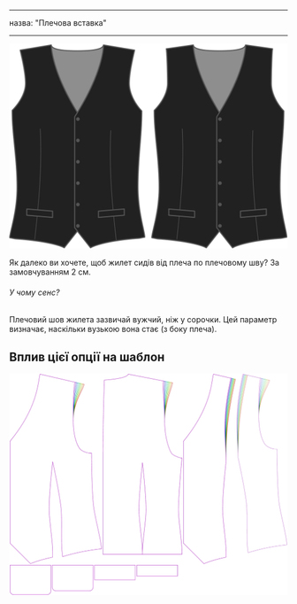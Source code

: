 - - -
назва: "Плечова вставка"
- - -

![Вставка на плече](shoulderinset.svg)

Як далеко ви хочете, щоб жилет сидів від плеча по плечовому шву? За замовчуванням 2 см.

<Note>

###### У чому сенс?

Плечовий шов жилета зазвичай вужчий, ніж у сорочки. Цей параметр визначає, наскільки вузькою вона стає (з боку плеча).

</Note>

## Вплив цієї опції на шаблон

![На цьому зображенні показано вплив цієї опції шляхом накладання декількох варіантів, які мають різне значення для цієї опції](wahid_shoulderinset_sample.svg "Вплив цієї опції на шаблон")
